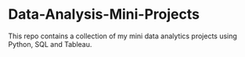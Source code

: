 # Data-Analysis-Mini-Projects
This repo contains a collection of my mini data analytics projects using Python, SQL and Tableau.
